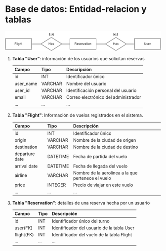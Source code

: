 # Base de datos: Entidad-relacion y tablas


![Alt text](img/Cardinalidad.png)


1. __Tabla "User"__: información de los usuarios que solicitan reservas

    | Campo        | Tipo        | Descripción                          |
    |--------------|-------------|--------------------------------------|
    | id           | INT         | Identificador único                  |
    | user_name    | VARCHAR     | Nombre del usuario                   |
    | user_id      | VARCHAR     | Identificación personal del usuario  |
    | email        | VARCHAR     | Correo electrónico del administrador |
    | ...          | ...         | ...                                  |


2. __Tabla "Flight"__: Información de vuelos registrados en el sistema.

    | Campo          | Tipo        | Descripción                                       |
    |--------------  |-------------|-------------------------------------------------- |
    | id             | INT         | Identificador único                               |
    | origin         | VARCHAR     | Nombre de la ciudad de origen                     |
    | destination    | VARCHAR     | Nombre de la ciudad de destino                    |
    | departure date | DATETIME    | Fecha de partida del vuelo                        |
    | arrival date   | DATETIME    | Fecha de llegada del vuelo                        |
    | airline        | VARCHAR     | Nombre de la aerolinea a la que pertenece el vuelo|
    | price          | INTEGER     | Precio de viajar en este vuelo                    |
    | ...            | ...         | ...                                               |


3. __Tabla "Reservation"__:  detalles de una reserva hecha por un usuario

    | Campo           | Tipo    | Descripción                                |
    |--------------   |---------|------------------------------------------- |
    | id              | INT     | Identificador único del turno              |
    | user(FK)        | INT     | Identificador del usuario de la tabla User |
    | flight(FK)      | INT     | Identificador del vuelo de la tabla Flight |
    | ...             | ...     | ...                                        |
